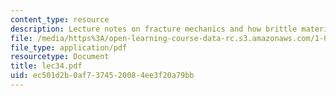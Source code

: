 ```yaml
---
content_type: resource
description: Lecture notes on fracture mechanics and how brittle materials fail.
file: /media/https%3A/open-learning-course-data-rc.s3.amazonaws.com/1-050-engineering-mechanics-i-fall-2007/ec501d2b0af7374520084ee3f20a79bb_lec34.pdf
file_type: application/pdf
resourcetype: Document
title: lec34.pdf
uid: ec501d2b-0af7-3745-2008-4ee3f20a79bb
---
```

